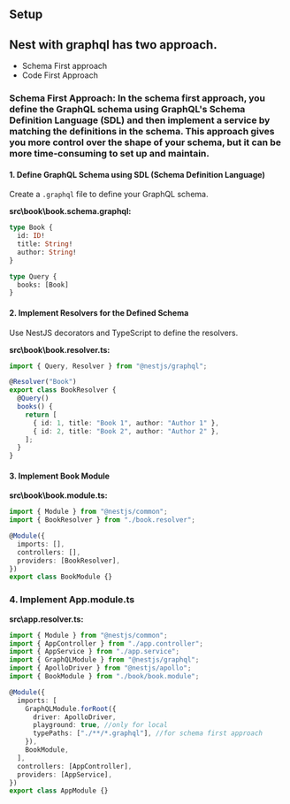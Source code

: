 ## Setup

## Nest with graphql has two approach.

- Schema First approach
- Code First Approach

### Schema First Approach: In the schema first approach, you define the GraphQL schema using GraphQL's Schema Definition Language (SDL) and then implement a service by matching the definitions in the schema. This approach gives you more control over the shape of your schema, but it can be more time-consuming to set up and maintain.

#### 1. Define GraphQL Schema using SDL (Schema Definition Language)

Create a `.graphql` file to define your GraphQL schema.

**src\book\book.schema.graphql:**

```graphql
type Book {
  id: ID!
  title: String!
  author: String!
}

type Query {
  books: [Book]
}
```

#### 2. Implement Resolvers for the Defined Schema

Use NestJS decorators and TypeScript to define the resolvers.

**src\book\book.resolver.ts:**

```typescript
import { Query, Resolver } from "@nestjs/graphql";

@Resolver("Book")
export class BookResolver {
  @Query()
  books() {
    return [
      { id: 1, title: "Book 1", author: "Author 1" },
      { id: 2, title: "Book 2", author: "Author 2" },
    ];
  }
}
```

#### 3. Implement Book Module

**src\book\book.module.ts:**

```typescript
import { Module } from "@nestjs/common";
import { BookResolver } from "./book.resolver";

@Module({
  imports: [],
  controllers: [],
  providers: [BookResolver],
})
export class BookModule {}
```

### 4. Implement App.module.ts

**src\app.resolver.ts:**

```typescript
import { Module } from "@nestjs/common";
import { AppController } from "./app.controller";
import { AppService } from "./app.service";
import { GraphQLModule } from "@nestjs/graphql";
import { ApolloDriver } from "@nestjs/apollo";
import { BookModule } from "./book/book.module";

@Module({
  imports: [
    GraphQLModule.forRoot({
      driver: ApolloDriver,
      playground: true, //only for local
      typePaths: ["./**/*.graphql"], //for schema first approach
    }),
    BookModule,
  ],
  controllers: [AppController],
  providers: [AppService],
})
export class AppModule {}
```

<!-- ### Code First Approach: In the code first approach, you use TypeScript classes and decorators to generate the GraphQL schema. This approach is more convenient and efficient, but it can be less flexible than the schema first approach.

#### 1. Define GraphQL Schema using TypeScript Decorators

Define types and resolvers directly in TypeScript using decorators.

**book.model.ts:**

```typescript
import { Field, ID, ObjectType } from "@nestjs/graphql";

@ObjectType()
export class Book {
  @Field(() => ID)
  id: number;

  @Field()
  title: string;

  @Field()
  author: string;
}
```

**book.resolver.ts:**

```typescript
import { Resolver, Query } from "@nestjs/graphql";
import { Book } from "./book.model";

@Resolver(() => Book)
export class BookResolver {
  @Query(() => [Book])
  books(): Book[] {
    // Resolver logic to fetch books from a database or any data source
    return [
      { id: 1, title: "Book 1", author: "Author 1" },
      { id: 2, title: "Book 2", author: "Author 2" },
    ];
  }
}
```

In the Code First approach, the schema is generated based on the TypeScript classes and decorators, while in the Schema First approach, the schema is defined independently of the code using the GraphQL SDL and then connected to resolvers in the codebase. Both approaches achieve the same outcome, but they differ in how the schema is defined and integrated into the application. -->
